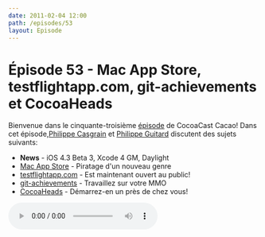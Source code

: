 ```yaml
---
date: 2011-02-04 12:00
path: /episodes/53
layout: Episode
---
```

# Épisode 53 - Mac App Store, testflightapp.com, git-achievements et CocoaHeads
<p>Bienvenue dans le cinquante-troisième <a href="https://cacaocast.com/media/cacaocast_53.mp3" title="CocoaCast Cacao Episode 53">épisode</a> de CocoaCast Cacao! Dans cet épisode,<a href="http://www.twitter.com/philippec" title="Philippe Casgrain sur Twitter">Philippe Casgrain</a> et <a href="http://www.twitter.com/philippeguitard" title="Philippe Guitard sur Twitter">Philippe Guitard</a> discutent des sujets suivants:</p>
<ul><li><strong>News</strong> - iOS 4.3 Beta 3, Xcode 4 GM, Daylight</li>
<li><a href="http://blog.wolfire.com/2011/02/Counterfeit-Lugaru-on-Apple-s-App-Store-developing" title="Mac App Store">Mac App Store</a> - Piratage d'un nouveau genre</li>
<li><a href="http://www.testflightapp.com/" title="testflightapp.com">testflightapp.com</a> - Est maintenant ouvert au public!</li>
<li><a href="https://github.com/icefox/git-achievements" title="git-achievements">git-achievements</a> - Travaillez sur votre MMO</li>
<li><a href="http://cocoaheads.org/starting-a-chapter.html" title="CocoaHeads">CocoaHeads</a> - Démarrez-en un près de chez vous!</li>
</ul>
<p><audio controls><source src="https://cacaocast.com/media/cacaocast_53.mp3" type="audio/mpeg"><source src="https://cacaocast.com/media/cacaocast_53.mp3" type="audio/mp4">Votre navigateur ne supporte pas l'élément audio / Your browser does not support the audio element.</audio></p>
